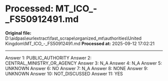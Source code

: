# Processed: MT_ICO_-_FS50912491.md

**Original file:** D:\aidpas\eurlextract\fast_scrape\organized_mt\authorities\United Kingdom\MT_ICO_-_FS50912491.md
**Processed at:** 2025-09-12 17:02:21

---

Answer 1: PUBLIC_AUTHORITY
Answer 2: CENTRAL_MINISTRY_OR_AGENCY
Answer 3: N_A
Answer 4: N_A
Answer 5: UNKNOWN
Answer 6: NO
Answer 7: N_A
Answer 8: NONE
Answer 9: UNKNOWN
Answer 10: NOT_DISCUSSED
Answer 11: YES